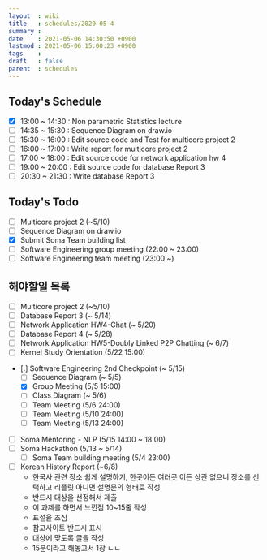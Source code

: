 ```yaml
---
layout  : wiki
title   : schedules/2020-05-4
summary : 
date    : 2021-05-06 14:30:50 +0900
lastmod : 2021-05-06 15:00:23 +0900
tags    : 
draft   : false
parent  : schedules
---
```


## Today's Schedule
 * [X] 13:00 ~ 14:30 : Non parametric Statistics lecture
 * [ ] 14:35 ~ 15:30 : Sequence Diagram on draw.io
 * [ ] 15:30 ~ 16:00 : Edit source code and Test for multicore project 2
 * [ ] 16:00 ~ 17:00 : Write report for multicore project 2
 * [ ] 17:00 ~ 18:00 : Edit source code for network application hw 4
 * [ ] 19:00 ~ 20:00 : Edit source code for database Report 3
 * [ ] 20:30 ~ 21:30 : Write database Report 3

## Today's Todo
 * [ ] Multicore project 2 (~5/10)
 * [ ] Sequence Diagram on draw.io
 * [X] Submit Soma Team building list
 * [ ] Software Engineering group meeting (22:00 ~ 23:00)
 * [ ] Software Engineering team meeting (23:00 ~)

## 해야할일 목록
 * [ ] Multicore project 2 (~5/10)
 * [ ] Database Report 3 (~ 5/14)
 * [ ] Network Application HW4-Chat (~ 5/20)
 * [ ] Database Report 4 (~ 5/28)
 * [ ] Network Application HW5-Doubly Linked P2P Chatting (~ 6/7)
 * [ ] Kernel Study Orientation (5/22 15:00)
 * [.] Software Engineering 2nd Checkpoint (~ 5/15)
   * [ ] Sequence Diagram (~ 5/5)
   * [X] Group Meeting (5/5 15:00)
   * [ ] Class Diagram (~ 5/6)
   * [ ] Team Meeting (5/6 24:00)
   * [ ] Team Meeting (5/10 24:00)
   * [ ] Team Meeting (5/13 24:00)
 * [ ] Soma Mentoring - NLP (5/15 14:00 ~ 18:00)
 * [ ] Soma Hackathon (5/13 ~ 5/14)
   * [ ] Soma Team building meeting (5/4 23:00)
 * [ ] Korean History Report (~6/8)
   * 한국사 관련 장소 쉽게 설명하기, 한곳이든 여러곳 이든 상관 없으니 장소를 선택하고 리플릿 아니면 설명문의 형태로 작성
   * 반드시 대상을 선정해서 제출
   * 이 과제를 하면서 느낀점 10~15줄 작성
   * 표절율 조심
   * 참고사이트 반드시 표시
   * 대상에 맞도록 글을 작성
   * 15분이라고 해놓고서 1장 ㄴㄴ
